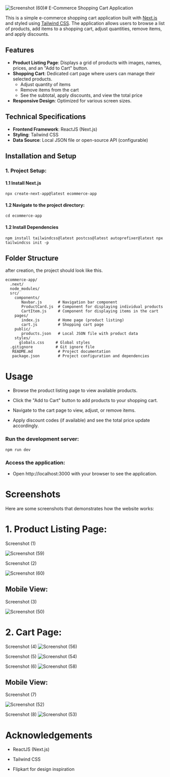 ![Screenshot (60)](https://github.com/user-attachments/assets/f0b99785-3848-4f6e-b388-cc70be7571e4)# E-Commerce Shopping Cart Application

This is a simple e-commerce shopping cart application built with [Next.js](https://nextjs.org/) and styled using [Tailwind CSS](https://tailwindcss.com/). The application allows users to browse a list of products, add items to a shopping cart, adjust quantities, remove items, and apply discounts.

## Features

- **Product Listing Page**: Displays a grid of products with images, names, prices, and an "Add to Cart" button.
- **Shopping Cart**: Dedicated cart page where users can manage their selected products.
  - Adjust quantity of items
  - Remove items from the cart
  - See the subtotal, apply discounts, and view the total price
- **Responsive Design**: Optimized for various screen sizes.

## Technical Specifications

- **Frontend Framework**:  ReactJS (Next.js)
- **Styling**: Tailwind CSS
- **Data Source**: Local JSON file or open-source API (configurable)

## Installation and Setup

### 1. Project Setup:
#### 1.1 Install Next.js
`npx create-next-app@latest ecommerce-app`

#### 1.2 Navigate to the project directory:
`cd ecommerce-app`

#### 1.2 Install Dependencies
``npm install tailwindcss@latest postcss@latest autoprefixer@latest
npx tailwindcss init -p
``

## Folder Structure
after creation, the project should look like this.
```
ecommerce-app/
  .next/
  node_modules/
  src/
    components/
       Navbar.js       # Navigation bar component
       ProductCard.js  # Component for displaying individual products
       CartItem.js     # Component for displaying items in the cart
    pages/
       index.js        # Home page (product listing)
       cart.js         # Shopping cart page
    public/
       products.json   # Local JSON file with product data
    styles/
      globals.css     # Global styles
  .gitignore          # Git ignore file
   README.md           # Project documentation
   package.json        # Project configuration and dependencies
```


# Usage
+ Browse the product listing page to view available products.
- Click the "Add to Cart" button to add products to your shopping cart.
+ Navigate to the cart page to view, adjust, or remove items.
- Apply discount codes (if available) and see the total price update accordingly.


### Run the development server:
`npm run dev`

### Access the application:
* Open http://localhost:3000 with your browser to see the application.

# Screenshots

Here are some screenshots that demonstrates how the website works:

# 1. Product Listing Page:

Screenshot (1)

![Screenshot (59)](https://github.com/user-attachments/assets/262c0dbe-0232-4b3b-b946-9582e3db5044)

Screenshot (2)

![Screenshot (60)](https://github.com/user-attachments/assets/a7c98cc3-7e09-4608-86b3-7c938475a994)

## Mobile View:
Screenshot (3)

![Screenshot (50)](https://github.com/user-attachments/assets/b4d2a3ed-5fc9-4d73-9f8b-f46aebfd7a32) 

# 2. Cart Page:
Screenshot (4)
![Screenshot (56)](https://github.com/user-attachments/assets/7b39388a-872e-4a65-8264-0bbf4870290c) 

Screenshot (5)
![Screenshot (54)](https://github.com/user-attachments/assets/4b693e47-d8d6-452b-8dbc-25a5fb2ee4f4)

Screenshot (6)
![Screenshot (58)](https://github.com/user-attachments/assets/5b1cdb54-e796-4c47-8848-078dcd289712)

## Mobile View:
Screenshot (7)

![Screenshot (52)](https://github.com/user-attachments/assets/1dc63e13-fd85-4c05-ae2f-22b57fd91714)

Screenshot (8)
![Screenshot (53)](https://github.com/user-attachments/assets/9eaea6ff-e81c-4648-9d1a-c302d57da3db)


# Acknowledgements
* ReactJS (Next.js)
+ Tailwind CSS
- Flipkart for design inspiration
